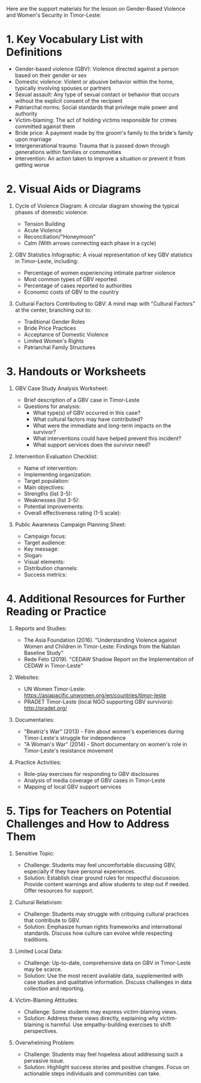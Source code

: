 Here are the support materials for the lesson on Gender-Based Violence and Women's Security in Timor-Leste:

# 1. Key Vocabulary List with Definitions

- Gender-based violence (GBV): Violence directed against a person based on their gender or sex
- Domestic violence: Violent or abusive behavior within the home, typically involving spouses or partners
- Sexual assault: Any type of sexual contact or behavior that occurs without the explicit consent of the recipient
- Patriarchal norms: Social standards that privilege male power and authority
- Victim-blaming: The act of holding victims responsible for crimes committed against them
- Bride price: A payment made by the groom's family to the bride's family upon marriage
- Intergenerational trauma: Trauma that is passed down through generations within families or communities
- Intervention: An action taken to improve a situation or prevent it from getting worse

# 2. Visual Aids or Diagrams

1. Cycle of Violence Diagram:
   A circular diagram showing the typical phases of domestic violence:
   - Tension Building
   - Acute Violence
   - Reconciliation/"Honeymoon"
   - Calm
   (With arrows connecting each phase in a cycle)

2. GBV Statistics Infographic:
   A visual representation of key GBV statistics in Timor-Leste, including:
   - Percentage of women experiencing intimate partner violence
   - Most common types of GBV reported
   - Percentage of cases reported to authorities
   - Economic costs of GBV to the country

3. Cultural Factors Contributing to GBV:
   A mind map with "Cultural Factors" at the center, branching out to:
   - Traditional Gender Roles
   - Bride Price Practices
   - Acceptance of Domestic Violence
   - Limited Women's Rights
   - Patriarchal Family Structures

# 3. Handouts or Worksheets

1. GBV Case Study Analysis Worksheet:
   - Brief description of a GBV case in Timor-Leste
   - Questions for analysis:
     * What type(s) of GBV occurred in this case?
     * What cultural factors may have contributed?
     * What were the immediate and long-term impacts on the survivor?
     * What interventions could have helped prevent this incident?
     * What support services does the survivor need?

2. Intervention Evaluation Checklist:
   - Name of intervention:
   - Implementing organization:
   - Target population:
   - Main objectives:
   - Strengths (list 3-5):
   - Weaknesses (list 3-5):
   - Potential improvements:
   - Overall effectiveness rating (1-5 scale):

3. Public Awareness Campaign Planning Sheet:
   - Campaign focus:
   - Target audience:
   - Key message:
   - Slogan:
   - Visual elements:
   - Distribution channels:
   - Success metrics:

# 4. Additional Resources for Further Reading or Practice

1. Reports and Studies:
   - The Asia Foundation (2016). "Understanding Violence against Women and Children in Timor-Leste: Findings from the Nabilan Baseline Study"
   - Rede Feto (2019). "CEDAW Shadow Report on the Implementation of CEDAW in Timor-Leste"

2. Websites:
   - UN Women Timor-Leste: https://asiapacific.unwomen.org/en/countries/timor-leste
   - PRADET Timor-Leste (local NGO supporting GBV survivors): http://pradet.org/

3. Documentaries:
   - "Beatriz's War" (2013) - Film about women's experiences during Timor-Leste's struggle for independence
   - "A Woman's War" (2014) - Short documentary on women's role in Timor-Leste's resistance movement

4. Practice Activities:
   - Role-play exercises for responding to GBV disclosures
   - Analysis of media coverage of GBV cases in Timor-Leste
   - Mapping of local GBV support services

# 5. Tips for Teachers on Potential Challenges and How to Address Them

1. Sensitive Topic:
   - Challenge: Students may feel uncomfortable discussing GBV, especially if they have personal experiences.
   - Solution: Establish clear ground rules for respectful discussion. Provide content warnings and allow students to step out if needed. Offer resources for support.

2. Cultural Relativism:
   - Challenge: Students may struggle with critiquing cultural practices that contribute to GBV.
   - Solution: Emphasize human rights frameworks and international standards. Discuss how culture can evolve while respecting traditions.

3. Limited Local Data:
   - Challenge: Up-to-date, comprehensive data on GBV in Timor-Leste may be scarce.
   - Solution: Use the most recent available data, supplemented with case studies and qualitative information. Discuss challenges in data collection and reporting.

4. Victim-Blaming Attitudes:
   - Challenge: Some students may express victim-blaming views.
   - Solution: Address these views directly, explaining why victim-blaming is harmful. Use empathy-building exercises to shift perspectives.

5. Overwhelming Problem:
   - Challenge: Students may feel hopeless about addressing such a pervasive issue.
   - Solution: Highlight success stories and positive changes. Focus on actionable steps individuals and communities can take.